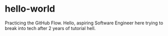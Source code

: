 # hello-world
Practicing the GitHub Flow.
Hello, aspiring Software Engineer here trying to break into tech after 2 years of tutorial hell.
